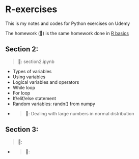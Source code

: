# R-exercises
This is my notes and codes for Python exercises on Udemy

The homework (:blue_book:) is the same homework done in [R basics](https://github.com/nluu1/Udemy-exercises/tree/main/R-basics)

## Section 2:
>:page_facing_up:: section2.ipynb
- Types of variables
- Using variables
- Logical variables and operators
- While loop
- For loop
- If/elif/else statement
- Random variables: randn() from numpy
- >:blue_book:: Dealing with large numbers in normal distribution

## Section 3:
>:page_facing_up:: 

- >:blue_book::
